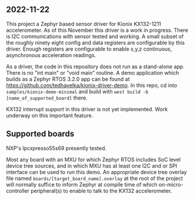 ## 2022-11-22

This project a Zephyr based sensor driver for Kionix KX132-1211 accelerometer.  As of this November this driver is a work in progress.  There is I2C communications with sensor tested and working.  A small subset of the roughly ninety eight config and data registers are configurable by this driver.  Enough registers are configurable to enable x,y,z continuous, asynchronous acceleration readings.

As a driver, the code in this repository does not run as a stand-alone app.  There is no "int main" or "void main" routine.  A demo application which builds as a Zephyr RTOS 3.2.0 app can be found at https://github.com/tedhavelka/kionix-driver-demo.  In this repo, cd into `samples/kionix-demo-minimal` and build with `west build -b [name_of_supported_board]` there.
 
KX132 interrupt support in this driver is not yet implemented.  Work underway on this important feature.


## Supported boards

NXP's lpcxpresso55s69 presently tested.

Most any board with an MXU for which Zephyr RTOS includes SoC level device tree sources, and in which MXU has at least one I2C and or SPI interface can be used to run this demo.  An appropriate device tree overlay file named `boards/[target_board_name].overlay` at the root of the project will normally suffice to inform Zephyr at compile time of which on-micro-controller peripheral(s) to enable to talk to the KX132 accelerometer.

